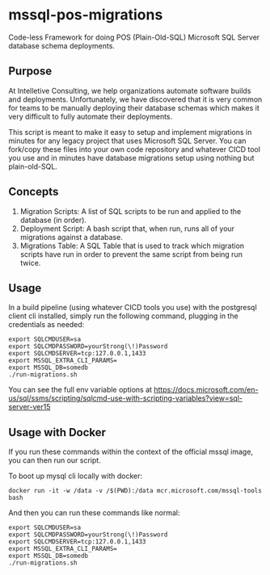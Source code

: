 # mssql-pos-migrations
Code-less Framework for doing POS (Plain-Old-SQL) Microsoft SQL Server database schema deployments. 

## Purpose

At Intelletive Consulting, we help organizations automate software builds and deployments. Unfortunately, we have discovered that it is very common for teams to be manually deploying their database schemas which makes it very difficult to fully automate their deployments. 

This script is meant to make it easy to setup and implement migrations in minutes for any legacy project that uses Microsoft SQL Server. You can fork/copy these files into your own code repository and whatever CICD tool you use and in minutes have database migrations setup using nothing but plain-old-SQL. 

## Concepts

1. Migration Scripts: A list of SQL scripts to be run and applied to the database (in order). 
2. Deployment Script: A bash script that, when run, runs all of your migrations against a database. 
3. Migrations Table: A SQL Table that is used to track which migration scripts have run in order to prevent the same script from being run twice. 

## Usage

In a build pipeline (using whatever CICD tools you use) with the postgresql client cli installed, simply run the following command, plugging in the credentials as needed: 

    export SQLCMDUSER=sa
    export SQLCMDPASSWORD=yourStrong(\!)Password
    export SQLCMDSERVER=tcp:127.0.0.1,1433
    export MSSQL_EXTRA_CLI_PARAMS=
    export MSSQL_DB=somedb
    ./run-migrations.sh

You can see the full env variable options at https://docs.microsoft.com/en-us/sql/ssms/scripting/sqlcmd-use-with-scripting-variables?view=sql-server-ver15

## Usage with Docker

If you run these commands within the context of the official mssql image, you can then run our script. 

To boot up mysql cli locally with docker: 

    docker run -it -w /data -v /$(PWD):/data mcr.microsoft.com/mssql-tools bash

And then you can run these commands like normal: 

    export SQLCMDUSER=sa
    export SQLCMDPASSWORD=yourStrong(\!)Password
    export SQLCMDSERVER=tcp:127.0.0.1,1433
    export MSSQL_EXTRA_CLI_PARAMS=
    export MSSQL_DB=somedb
    ./run-migrations.sh